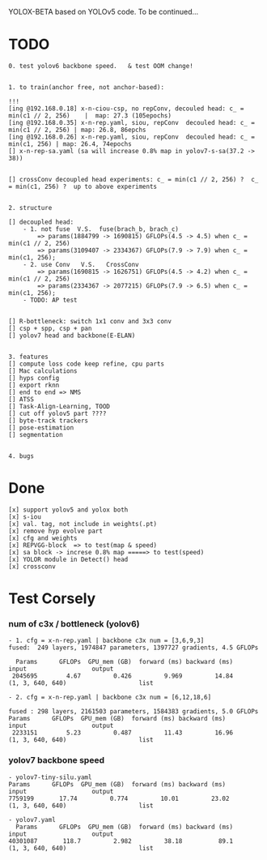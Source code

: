YOLOX-BETA based on YOLOv5 code. To be continued...


# TODO

	0. test yolov6 backbone speed.   & test OOM change!


	1. to train(anchor free, not anchor-based): 

	!!! 
	[ing @192.168.0.18] x-n-ciou-csp, no repConv, decouled head: c_ = min(c1 // 2, 256)    |  map: 27.3 (105epochs)
	[ing @192.168.0.35] x-n-rep.yaml, siou, repConv  decouled head: c_ = min(c1 // 2, 256) | map: 26.8, 86epchs
	[ing @192.168.0.26] x-n-rep.yaml, siou, repConv  decouled head: c_ = min(c1, 256) | map: 26.4, 74epochs
	[] x-n-rep-sa.yaml (sa will increase 0.8% map in yolov7-s-sa(37.2 -> 38))


	[] crossConv decoupled head experiments: c_ = min(c1 // 2, 256) ?  c_ = min(c1, 256) ?  up to above experiments


	2. structure

	[] decoupled head: 
		- 1. not fuse  V.S.  fuse(brach_b, brach_c)  
			=> params(1884799 -> 1690815) GFLOPs(4.5 -> 4.5) when c_ = min(c1 // 2, 256)
			=> params(3109407 -> 2334367) GFLOPs(7.9 -> 7.9) when c_ = min(c1, 256); 
		- 2. use Conv   V.S.   CrossConv
			=> params(1690815 -> 1626751) GFLOPs(4.5 -> 4.2) when c_ = min(c1 // 2, 256)
			=> params(2334367 -> 2077215) GFLOPs(7.9 -> 6.5) when c_ = min(c1, 256); 
		- TODO: AP test


	[] R-bottleneck: switch 1x1 conv and 3x3 conv
	[] csp + spp, csp + pan
	[] yolov7 head and backbone(E-ELAN)


	3. features
	[] compute loss code keep refine, cpu parts 
	[] Mac calculations
	[] hyps config
	[] export rknn
	[] end to end => NMS
	[] ATSS 
	[] Task-Align-Learning, TOOD
	[] cut off yolov5 part ????
	[] byte-track trackers
	[] pose-estimation
	[] segmentation


	4. bugs
	



# Done
	[x] support yolov5 and yolox both
	[x] s-iou
	[x] val. tag, not include in weights(.pt)
	[x] remove hyp evolve part
	[x] cfg and weights
	[x] REPVGG-block  => to test(map & speed)
	[x] sa block -> increse 0.8% map =====> to test(speed)
	[x] YOLOR module in Detect() head
	[x] crossconv 

# Test Corsely 

### num of c3x / bottleneck (yolov6)

	- 1. cfg = x-n-rep.yaml | backbone c3x num = [3,6,9,3]  
	fused:  249 layers, 1974847 parameters, 1397727 gradients, 4.5 GFLOPs

      Params      GFLOPs  GPU_mem (GB)  forward (ms) backward (ms)                   input                  output
     2045695        4.67         0.426         9.969         14.84        (1, 3, 640, 640)                    list

	- 2. cfg = x-n-rep.yaml | backbone c3x num = [6,12,18,6]  
	
	fused : 298 layers, 2161503 parameters, 1584383 gradients, 5.0 GFLOPs
	Params      GFLOPs  GPU_mem (GB)  forward (ms) backward (ms)                   input                  output
     2233151        5.23         0.487         11.43         16.96        (1, 3, 640, 640)                    list


### yolov7 backbone speed

	- yolov7-tiny-silu.yaml
  	Params      GFLOPs  GPU_mem (GB)  forward (ms) backward (ms)                   input                  output
 	7759199       17.74         0.774         10.01         23.02        (1, 3, 640, 640)                    list

 	- yolov7.yaml
      Params      GFLOPs  GPU_mem (GB)  forward (ms) backward (ms)                   input                  output
    40301087       118.7         2.982         38.18          89.1        (1, 3, 640, 640)                    list



